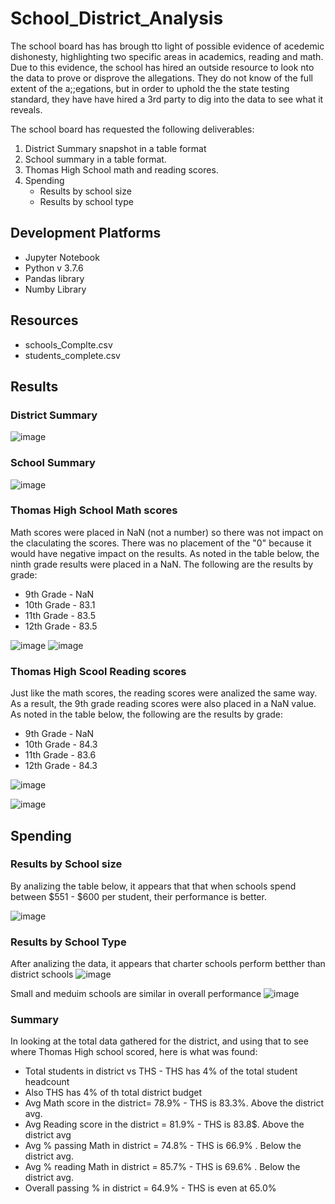 # School_District_Analysis
The school board has has brough tto light of possible evidence of acedemic dishonesty, highlighting two specific areas in academics, reading and math. Due to this evidence, the school has hired an outside resource to look nto the data to prove or disprove the allegations.  They do not know of the full extent of the a;;egations, but in order to uphold the the state testing standard, they have have hired a 3rd party to dig into the data to see what it reveals.

The school board has requested the following deliverables:
1. District Summary snapshot in a table format
2. School summary in a table format.
3. Thomas High School math and reading scores.
4. Spending
    - Results by school size
    - Results by school type


## Development Platforms

 - Jupyter Notebook
 - Python v 3.7.6
 - Pandas library
 - Numby Library

## Resources
 - schools_Complte.csv
 - students_complete.csv

## Results



### District Summary

![image](https://user-images.githubusercontent.com/94253815/146627702-6e947c5d-023f-459f-8cdd-75e820fab993.png)




### School Summary

![image](https://user-images.githubusercontent.com/94253815/146627726-d0e3c462-44a1-419b-9f15-fc1b7ffbc249.png)


### Thomas High School Math scores
Math scores were placed in NaN (not a number) so there was not impact on the claculating the scores. There was no placement of the "0" because it would have negative impact on the results. As noted in the table below, the ninth grade results were placed in a NaN. The following are the results by grade:
 - 9th Grade - NaN
 - 10th Grade - 83.1
 - 11th Grade - 83.5
 - 12th Grade - 83.5
 
![image](https://user-images.githubusercontent.com/94253815/146628529-ee026620-154c-406d-9f06-5ce9f4ed2fc8.png)
![image](https://user-images.githubusercontent.com/94253815/146685694-7e0e8c43-03cc-4ae3-88c7-ec92e37351b0.png)

### Thomas High Scool Reading scores
Just like the math scores, the reading scores were analized the same way.  As a result, the 9th grade reading scores were also placed in a NaN value.  As noted in the table below, the following are the results by grade:
 - 9th Grade - NaN
 - 10th Grade - 84.3
 - 11th Grade - 83.6
 - 12th Grade - 84.3
 
![image](https://user-images.githubusercontent.com/94253815/146628530-962123cd-a561-4264-a2b1-7445ee3b2da8.png)

![image](https://user-images.githubusercontent.com/94253815/146685740-d336a368-04f6-42fa-a86c-9c9824d8bd4f.png)


## Spending


### Results by School size
By analizing the table below, it appears that that when schools spend between $551  - $600 per student, their performance is better.

![image](https://user-images.githubusercontent.com/94253815/146687944-f85c2bf6-40fa-415e-91dc-9d1b9e9f6be2.png)




### Results by School Type
After analizing the data, it appears that charter schools perform betther than district schools
![image](https://user-images.githubusercontent.com/94253815/146628707-b84e640b-5579-4c09-9b05-0a0abeab71fe.png)

Small and meduim schools are similar in overall performance
![image](https://user-images.githubusercontent.com/94253815/146688223-60e4bd2a-9877-4748-9c80-015ef3ac1c50.png)


### Summary
In looking at the total data gathered for the district, and using that to see where Thomas High school scored, here is what was found:
 - Total students in district vs THS - THS has 4% of the total student headcount
 - Also THS has 4% of th total district budget
 - Avg Math score in the district= 78.9% - THS is 83.3%.  Above the district avg.
 - Avg Reading score in the district = 81.9% - THS is 83.8$.  Above the district avg
 - Avg % passing Math in district = 74.8% - THS is 66.9% . Below the district avg.
 - Avg % reading Math in district = 85.7% - THS is 69.6% . Below the district avg.
 - Overall passing % in district = 64.9% - THS is even at 65.0%


